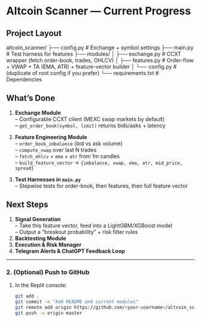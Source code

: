 # Altcoin Scanner — Current Progress

## Project Layout
altcoin_scanner/
├── config.py # Exchange + symbol settings
├── main.py # Test harness for features
├── modules/
│ ├── exchange.py # CCXT wrapper (fetch order-book, trades, OHLCV)
│ ├── features.py # Order-flow + VWAP + TA (EMA, ATR) + feature-vector builder
│ └── config.py # (duplicate of root config if you prefer)
└── requirements.txt # Dependencies


## What’s Done
1. **Exchange Module**  
   – Configurable CCXT client (MEXC swap markets by default)  
   – `get_order_book(symbol, limit)` returns bids/asks + latency  

2. **Feature Engineering Module**  
   – `order_book_imbalance` (bid vs ask volume)  
   – `compute_vwap` over last N trades  
   – `fetch_ohlcv` + `ema` + `atr` from 1m candles  
   – `build_feature_vector` → `{imbalance, vwap, ema, atr, mid_price, spread}`  

3. **Test Harnesses in `main.py`**  
   – Stepwise tests for order-book, then features, then full feature vector  

## Next Steps
1. **Signal Generation**  
   – Take this feature vector, feed into a LightGBM/XGBoost model  
   – Output a “breakout probability” + risk filter rules  
2. **Backtesting Module**  
3. **Execution & Risk Manager**  
4. **Telegram Alerts & ChatGPT Feedback Loop**

---

### 2. (Optional) Push to GitHub

1. In the Replit console:
   ```bash
   git add .
   git commit -m "Add README and current modules"
   git remote add origin https://github.com/<your-username>/altcoin_scanner.git
   git push -u origin master
